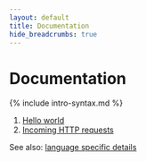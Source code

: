 ```yaml
---
layout: default
title: Documentation
hide_breadcrumbs: true
---
```


# Documentation

{% include intro-syntax.md %}

  1. [Hello world](/hello)
  1. [Incoming HTTP requests](/request)

See also: [language specific details](/specific/)
